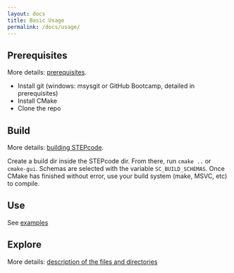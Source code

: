 ```yaml
---
layout: docs
title: Basic Usage
permalink: /docs/usage/
---
```


## Prerequisites

More details: [prerequisites](/docs/prereqs/).

* Install git (windows: msysgit or GitHub Bootcamp, detailed in prerequisites)
* Install CMake
* Clone the repo

## Build

More details: [building STEPcode](/docs/building/).

Create a build dir inside the STEPcode dir. From there, run `cmake ..` or `cmake-gui`. Schemas are selected with the variable `SC_BUILD_SCHEMAS`. Once CMake has finished without error, use your build system (make, MSVC, etc) to compile.

## Use

See [examples](/docs/examples/)

## Explore

More details: [description of the files and directories](/docs/files_dirs/)
